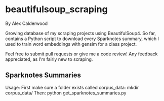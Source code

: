 # beautifulsoup_scraping
By Alex Calderwood

Growing database of my scraping projects using BeautifulSoup4. So far, contains a Python script to download every Sparknotes summary, which I used to train word embeddings with gensim for a class project.

Feel free to submit pull requests or give me a code review! Any feedback appreciated, as I'm fairly new to scraping.


## Sparknotes Summaries

Usage:
    First make sure a folder exists called corpus_data:
        mkdir corpus_data/
    Then:
    python get_sparknotes_summaries.py
